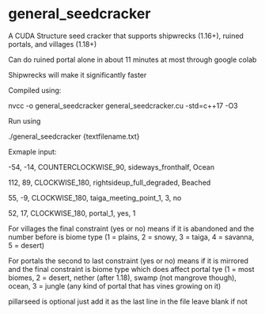 # general_seedcracker

A CUDA Structure seed cracker that supports shipwrecks (1.16+), ruined portals, and villages (1.18+)

Can do ruined portal alone in about 11 minutes at most through google colab

Shipwrecks will make it significantly faster

Compiled using:

nvcc -o general_seedcracker general_seedcracker.cu -std=c++17 -O3

Run using

./general_seedcracker {textfilename.txt}

Exmaple input:

-54, -14, COUNTERCLOCKWISE_90, sideways_fronthalf, Ocean

112, 89, CLOCKWISE_180, rightsideup_full_degraded, Beached

55, -9, CLOCKWISE_180, taiga_meeting_point_1, 3, no

52, 17, CLOCKWISE_180, portal_1, yes, 1


For villages the final constraint (yes or no) means if it is abandoned and the number before is biome type (1 = plains, 2 = snowy, 3 = taiga, 4 = savanna, 5 = desert)

For portals the second to last constraint (yes or no) means if it is mirrored and the final constraint is biome type which does affect portal tye (1 = most biomes, 2 = desert, nether (after 1.18), swamp (not mangrove though), ocean, 3 = jungle (any kind of portal that has vines growing on it)

pillarseed is optional just add it as the last line in the file leave blank if not
